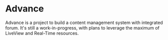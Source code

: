 # Advance

Advance is a project to build a content management system with integrated forum.
It's still a work-in-progress, with plans to leverage the maximum of
LiveView and Real-Time resources.
